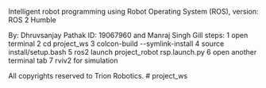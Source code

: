 Intelligent robot programming using Robot Operating System (ROS), version: ROS 2 Humble

By: Dhruvsanjay Pathak ID: 19067960 and Manraj Singh Gill 
steps: 
1 open terminal
2 cd project_ws
3 colcon-build --symlink-install 
4 source install/setup.bash 
5 ros2 launch project_robot rsp.launch.py
6 open another terminal tab
7 rviv2 for simulation 

All copyrights reserved to Trion Robotics. # project_ws

